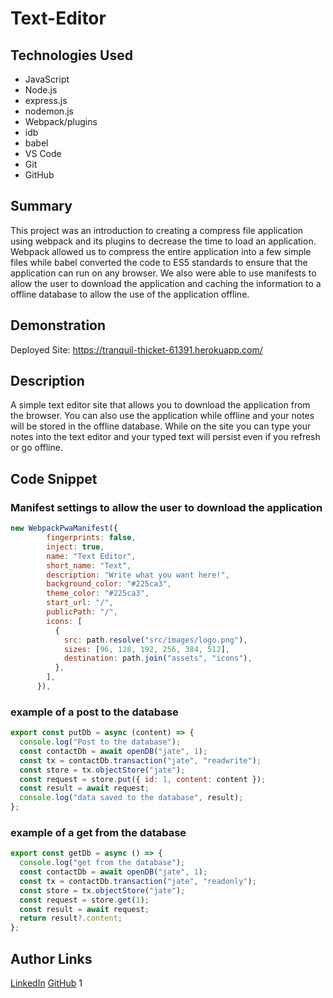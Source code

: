 # Text-Editor

## Technologies Used

- JavaScript
- Node.js
- express.js
- nodemon.js
- Webpack/plugins
- idb
- babel
- VS Code
- Git
- GitHub

## Summary

This project was an introduction to creating a compress file application using webpack and its plugins to decrease the time to load an application. Webpack allowed us to compress the entire application into a few simple files while babel converted the code to ES5 standards to ensure that the application can run on any browser. We also were able to use manifests to allow the user to download the application and caching the information to a offline database to allow the use of the application offline.

## Demonstration

Deployed Site: https://tranquil-thicket-61391.herokuapp.com/

## Description

A simple text editor site that allows you to download the application from the browser. You can also use the application while offline and your notes will be stored in the offline database. While on the site you can type your notes into the text editor and your typed text will persist even if you refresh or go offline.

## Code Snippet

### Manifest settings to allow the user to download the application

```JavaScript
new WebpackPwaManifest({
        fingerprints: false,
        inject: true,
        name: "Text Editor",
        short_name: "Text",
        description: "Write what you want here!",
        background_color: "#225ca3",
        theme_color: "#225ca3",
        start_url: "/",
        publicPath: "/",
        icons: [
          {
            src: path.resolve("src/images/logo.png"),
            sizes: [96, 128, 192, 256, 384, 512],
            destination: path.join("assets", "icons"),
          },
        ],
      }),
```

### example of a post to the database

```JavaScript
export const putDb = async (content) => {
  console.log("Post to the database");
  const contactDb = await openDB("jate", 1);
  const tx = contactDb.transaction("jate", "readwrite");
  const store = tx.objectStore("jate");
  const request = store.put({ id: 1, content: content });
  const result = await request;
  console.log("data saved to the database", result);
};
```

### example of a get from the database

```JavaScript
export const getDb = async () => {
  console.log("get from the database");
  const contactDb = await openDB("jate", 1);
  const tx = contactDb.transaction("jate", "readonly");
  const store = tx.objectStore("jate");
  const request = store.get(1);
  const result = await request;
  return result?.content;
};
```

## Author Links

[LinkedIn](https://www.linkedin.com/in/kevin-xu-4672a7215/)
[GitHub](https://github.com/KevinPXu)
1
